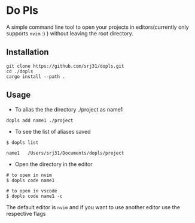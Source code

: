 # Do Pls

A simple command line tool to open your projects in editors(currently only supports `nvim` :) ) without leaving the root directory.

## Installation

```
git clone https://github.com/srj31/dopls.git
cd ./dopls
cargo install --path .
```

## Usage

- To alias the the directory ./project as name1

```
dopls add name1 ./project
```

- To see the list of aliases saved

```
$ dopls list

name1   /Users/srj31/Documents/dopls/project
```

- Open the directory in the editor

```
# to open in nvim
$ dopls code name1

# to open in vscode
$ dopls code name1 -c
```

The default editor is `nvim` and if you want to use another editor use the respective flags

